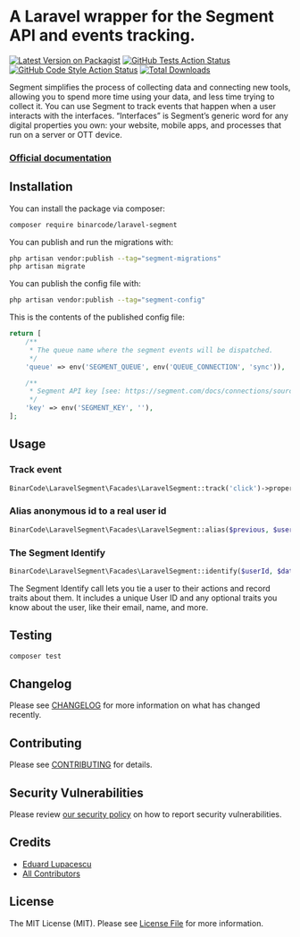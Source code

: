 # A Laravel wrapper for the Segment API and events tracking.

[![Latest Version on Packagist](https://img.shields.io/packagist/v/binarcode/laravel-segment.svg?style=flat-square)](https://packagist.org/packages/binarcode/laravel-segment)
[![GitHub Tests Action Status](https://img.shields.io/github/actions/workflow/status/binarcode/laravel-segment/run-tests.yml?branch=main)](https://github.com/binarcode/laravel-segment/actions?query=workflow%3Arun-tests+branch%3Amain)
[![GitHub Code Style Action Status](https://img.shields.io/github/actions/workflow/status/binarcode/laravel-segment/php-cs-fixer.yml?branch=main)](https://github.com/binarcode/laravel-segment/actions?query=workflow%3A"Check+%26+fix+styling"+branch%3Amain)
[![Total Downloads](https://img.shields.io/packagist/dt/binarcode/laravel-segment.svg?style=flat-square)](https://packagist.org/packages/binarcode/laravel-segment)

Segment simplifies the process of collecting data and connecting new tools, allowing you to spend more time using your data, and less time trying to collect it. You can use Segment to track events that happen when a user interacts with the interfaces. “Interfaces” is Segment’s generic word for any digital properties you own: your website, mobile apps, and processes that run on a server or OTT device.

### [Official documentation](https://segment.com/docs)

## Installation

You can install the package via composer:

```bash
composer require binarcode/laravel-segment
```

You can publish and run the migrations with:

```bash
php artisan vendor:publish --tag="segment-migrations"
php artisan migrate
```

You can publish the config file with:

```bash
php artisan vendor:publish --tag="segment-config"
```

This is the contents of the published config file:

```php
return [
    /**
     * The queue name where the segment events will be dispatched.
     */
    'queue' => env('SEGMENT_QUEUE', env('QUEUE_CONNECTION', 'sync')),

    /**
     * Segment API key [see: https://segment.com/docs/connections/sources/catalog/libraries/server/php/#identify].
     */
    'key' => env('SEGMENT_KEY', ''),
];
```

## Usage

### Track event 

```php
BinarCode\LaravelSegment\Facades\LaravelSegment::track('click')->properties([...])
```

### Alias anonymous id to a real user id
```php
BinarCode\LaravelSegment\Facades\LaravelSegment::alias($previous, $userId);
```
### The Segment Identify
```php
BinarCode\LaravelSegment\Facades\LaravelSegment::identify($userId, $data);
```
The Segment Identify call lets you tie a user to their actions and record traits about them. It includes a unique User ID and any optional traits you know about the user, like their email, name, and more.

## Testing

```bash
composer test
```

## Changelog

Please see [CHANGELOG](CHANGELOG.md) for more information on what has changed recently.

## Contributing

Please see [CONTRIBUTING](.github/CONTRIBUTING.md) for details.

## Security Vulnerabilities

Please review [our security policy](../../security/policy) on how to report security vulnerabilities.

## Credits

- [Eduard Lupacescu](https://github.com/binaryk)
- [All Contributors](../../contributors)

## License

The MIT License (MIT). Please see [License File](LICENSE.md) for more information.
